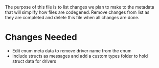 The purpose of this file is to list changes we plan to make to the metadata that will simplify how files are codegened. 
Remove changes from list as they are completed and delete this file when all changes are done.

# Changes Needed
* Edit enum meta data to remove driver name from the enum
* Include structs as messages and add a custom types folder to hold struct data for drivers
